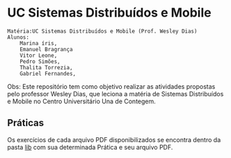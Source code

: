 # UC Sistemas Distribuídos e Mobile

    Matéria:UC Sistemas Distribuídos e Mobile (Prof. Wesley Dias)
    Alunos: 
        Marina íris,
        Emanuel Bragrança
        Vitor Leone,
        Pedro Simões,
        Thalita Torrezia,
        Gabriel Fernandes,

Obs: Este repositório tem como objetivo realizar as atividades propostas pelo professor Wesley Dias, que leciona a matéria de Sistemas Distribuídos e Mobile no Centro Universitário Una de Contegem.

## Práticas

Os exercícios de cada arquivo PDF disponibilizados se encontra dentro da pasta [lib](lib/) com sua determinada Prática e seu arquivo PDF.